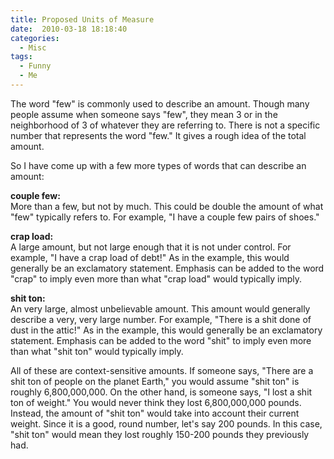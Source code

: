 ```yaml
---
title: Proposed Units of Measure
date:  2010-03-18 18:18:40
categories:
  - Misc
tags:
  - Funny
  - Me
---
```


The word "few" is commonly used to describe an amount. Though many people assume when someone says "few", they mean 3 or in the neighborhood of 3 of whatever they are referring to. There is not a specific number that represents the word "few." It gives a rough idea of the total amount.

So I have come up with a few more types of words that can describe an amount:

**couple few:**  
More than a few, but not by much. This could be double the amount of what "few" typically refers to. For example, "I have a couple few pairs of shoes."

**crap load:**  
A large amount, but not large enough that it is not under control. For example, "I have a crap load of debt!" As in the example, this would generally be an exclamatory statement. Emphasis can be added to the word "crap" to imply even more than what "crap load" would typically imply.

**shit ton:**  
An very large, almost unbelievable amount. This amount would generally describe a very, very large number. For example, "There is a shit done of dust in the attic!" As in the example, this would generally be an exclamatory statement. Emphasis can be added to the word "shit" to imply even more than what "shit ton" would typically imply.

All of these are context-sensitive amounts. If someone says, "There are a shit ton of people on the planet Earth," you would assume "shit ton" is roughly 6,800,000,000. On the other hand, is someone says, "I lost a shit ton of weight." You would never think they lost 6,800,000,000 pounds. Instead, the amount of "shit ton" would take into account their current weight. Since it is a good, round number, let's say 200 pounds. In this case, "shit ton" would mean they lost roughly 150-200 pounds they previously had.
